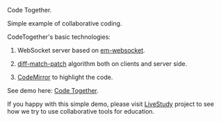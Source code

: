 Code Together.

Simple example of collaborative coding.

CodeTogether's basic technologies:

1. WebSocket server based on [em-websocket](https://github.com/igrigorik/em-websocket/).
 
2. [diff-match-patch](https://code.google.com/p/google-diff-match-patch/) algorithm both on clients and server side.

3. [CodeMirror](http://codemirror.net) to highlight the code.

See demo here: [Code Together](http://antonmi.github.io/code_together).

If you happy with this simple demo, please visit [LiveStudy](http://live-study.ru) project to see how we try to use collaborative tools for education.
